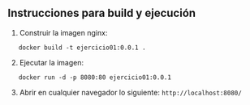 ## Instrucciones para build y ejecución

 1. Construir la imagen nginx:
 ```shell
	docker build -t ejercicio01:0.0.1 .
```
 2. Ejecutar la imagen:
 ```shell
	docker run -d -p 8080:80 ejercicio01:0.0.1
```
3. Abrir en cualquier navegador lo siguiente: `http://localhost:8080/`